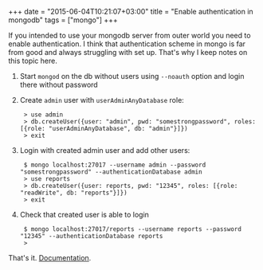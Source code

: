 +++
date = "2015-06-04T10:21:07+03:00"
title = "Enable authentication in mongodb"
tags = ["mongo"]
+++

If you intended to use your mongodb server from outer world you need to enable
authentication. I think that authentication scheme in mongo is far from good and
always struggling with set up. That's why I keep notes on this topic here.

1. Start `mongod` on the db without users using `--noauth` option and login
   there without password

2. Create `admin` user with `userAdminAnyDatabase` role:

        > use admin
        > db.createUser({user: "admin", pwd: "somestrongpassword", roles: [{role: "userAdminAnyDatabase", db: "admin"}]})
        > exit

3. Login with created admin user and add other users:

        $ mongo localhost:27017 --username admin --password "somestrongpassword" --authenticationDatabase admin
        > use reports
        > db.createUser({user: reports, pwd: "12345", roles: [{role: "readWrite", db: "reports"}]})
        > exit

4. Check that created user is able to login

        $ mongo localhost:27017/reports --username reports --password "12345" --authenticationDatabase reports
        > 

That's it. [Documentation].

[Documentation]: http://docs.mongodb.org/v2.6/core/security-introduction/
